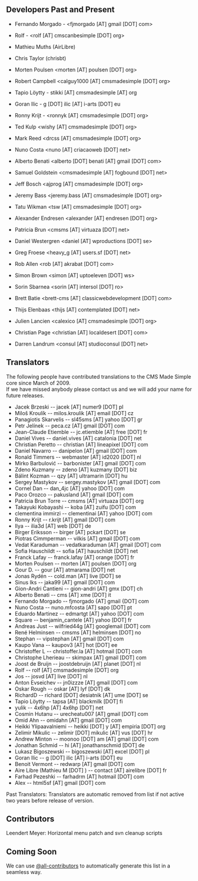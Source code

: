 Developers Past and Present
---------------------------
- Fernando Morgado - <fjmorgado [AT] gmail [DOT] com>
- Rolf - <rolf [AT] cmscanbesimple [DOT] org>
- Mathieu Muths (AirLibre)
- Chris Taylor (chrisbt)
- Morten Poulsen <morten [AT] poulsen [DOT] org>

- Robert Campbell <calguy1000 [AT] cmsmadesimple [DOT] org>
- Tapio Löytty - stikki [AT] cmsmadesimple [AT] org
- Goran Ilic - g [DOT] ilic [AT] i-arts [DOT] eu
- Ronny Krijt - <ronnyk [AT] cmsmadesimple [DOT] org>
- Ted Kulp <wishy [AT] cmsmadesimple [DOT] org>
- Mark Reed <drcss [AT] cmsmadesimple [DOT] org>
- Nuno Costa <nuno [AT] criacaoweb [DOT] net>
- Alberto Benati <alberto [DOT] benati [AT] gmail [DOT] com>
- Samuel Goldstein <cmsmadesimple [AT] fogbound [DOT] net>
- Jeff Bosch <ajprog [AT] cmsmadesimple [DOT] org>
- Jeremy Bass <jeremy.bass [AT] cmsmadesimple [DOT] org>
- Tatu Wikman <tsw [AT] cmsmadesimple [DOT] org>
- Alexander Endresen <alexander [AT] endresen [DOT] org>
- Patricia Brun <cmsms [AT] virtuaza [DOT] net>
- Daniel Westergren <daniel [AT] wproductions [DOT] se>
- Greg Froese <heavy_g [AT] users.sf [DOT] net>
- Rob Allen <rob [AT] akrabat [DOT] com>
- Simon Brown <simon [AT] uptoeleven [DOT] ws>
- Sorin Sbarnea <sorin [AT] intersol [DOT] ro>
- Brett Batie <brett-cms [AT] classicwebdevelopment [DOT] com>
- Thijs Elenbaas <thijs [AT] contemplated [DOT] net>
- Julien Lancien <calexico [AT] cmsmadesimple [DOT] org>
- Christian Page <christian [AT] localdesert [DOT] com>
- Darren Landrum <consul [AT] studioconsul [DOT] net>

 
Translators
-----------
The following people have contributed translations to the CMS Made Simple core since March of 2009.  
If we have missed anybody please contact us and we will add your name for future releases.

- Jacek Brzeski -- jacek [AT] numer9 [DOT] pl
- Miloš Kroulík -- milos.kroulik [AT] email [DOT] cz
- Panagiotis Skarvelis -- sl45sms [AT] yahoo [DOT] gr
- Petr Jelínek -- peca.cz [AT] gmail [DOT] com
- Jean-Claude Etiemble -- jc.etiemble [AT] free [DOT] fr
- Daniel Vives -- daniel.vives [AT] catalonia [DOT] net
- Christian Peretto -- christian [AT] lineapixel [DOT] com
- Daniel Navarro -- danipelon [AT] gmail [DOT] com
- Ronald Timmers -- webmaster [AT] id2020 [DOT] nl
- Mirko Barbulović -- barbonister [AT] gmail [DOT] com
- Zdeno Kuzmany -- zdeno [AT] kuzmany [DOT] biz
- Bálint Kozman -- qzy [AT] ultramarin [DOT] hu
- Sergey Mastykov -- sergey.mastykov [AT] gmail [DOT] com
- Cornel Dan -- dan_4jc [AT] yahoo [DOT] com
- Paco Orozco -- pakusland [AT] gmail [DOT] com
- Patricia Brun Torre -- cmsms [AT] virtuaza [DOT] org
- Takayuki Kobayashi -- koba [AT] zuifu [DOT] com
- clementina immirzi -- clementinai [AT] yahoo [DOT] com
- Ronny Krijt -- r.krijt [AT] gmail [DOT] com
- Ilya  -- ilia3d [AT] web [DOT] de
- Birger Eriksson -- birger [AT] pckart [DOT] se
- Piotras Cimmperman -- vilkis [AT] gmail [DOT] com
- Vedat Karaduman -- vedatkaraduman [AT] gmail [DOT] com
- Sofia Hauschildt -- sofia [AT] hauschildt [DOT] net
- Franck Lafay -- franck.lafay [AT] orange [DOT] fr
- Morten Poulsen -- morten [AT] poulsen [DOT] org
- Gour D. -- gour [AT] atmarama [DOT] net
- Jonas Rydén -- cold.man [AT] live [DOT] se
- Sinus Iks -- jaka99 [AT] gmail [DOT] com
- Gion-Andri Cantieni -- gion-andri [AT] gmx [DOT] ch
- Alberto Benati -- cms [AT] xme [DOT] it
- Fernando Morgado -- fjmorgado {AT] gmail {DOT] com
- Nuno Costa -- nuno.mfcosta [AT] sapo [DOT] pt
- Eduardo Martinez -- edmartgt [AT] yahoo [DOT] com
- Square -- benjamin_cantele [AT] yahoo [DOT] fr
- Andreas Just -- wilfried44g [AT] googlemail [DOT] com
- René Helminsen -- cmsms [AT] helminsen [DOT] no
- Stephan -- vipstephan [AT] gmail [DOT] com
- Kaupo Vana -- kaupov3 [AT] hot [DOT] ee
- Christoffer L -- christoffer.la [AT] hotmail [DOT] com
- Christophe Lherieau -- skimpax [AT] gmail [DOT] com
- Joost de Bruijn -- joostdebruijn [AT] planet [DOT] nl
- Rolf -- rolf [AT] cmsmadesimple [DOT] org
- Jos -- josvd [AT] live [DOT] nl
- Anton Evseichev -- jn0izzze [AT] gmail [DOT] com
- Oskar Rough -- oskar [AT] lyf [DOT] dk
- RichardD -- richard [DOT] desiatnik [AT] ume [DOT] se
- Tapio Löytty -- tapsa [AT] blackmilk [DOT] fi
- yulik -- 4x6hp [AT] 4x6hp [DOT] net
- Cosmin Hutanu -- urecheatu007 [AT] gmail [DOT] com
- Omid Ahn -- omidahn [AT] gmail [DOT] com
- Heikki Ylipaavalniemi -- heikki [DOT] y [AT] empiria [DOT] org
- Zelimir Mikulic -- zelimir [DOT] mikulic [AT] vus [DOT] hr
- Andrew Minton -- moonoo [DOT] am [AT] gmail [DOT] com
- Jonathan Schmid -- hi [AT] jonathanschmid [DOT] de
- Lukasz Bigoszewski -- bigoszewski [AT] excel [DOT] pl
- Goran Ilic -- g [DOT] ilic [AT] i-arts [DOT] eu
- Benoit Vermont -- redwarp [AT] gmail [DOT] com
- Aire Libre (Mathieu M [DOT] ) -- contact [AT] airelibre [DOT] fr
- Farhad Pezeshki -- farhadrm [AT] hotmail [DOT] com
- Alex -- html5sf [AT] gmail [DOT] com

Past Translators:
Translators are automatic removed from list if not active two years before release of version.  


Contributors
------------
Leendert Meyer: Horizontal menu patch and svn cleanup scripts


Coming Soon
------------
We can use [@all-contributors](https://allcontributors.org/) to automatically generate this list in a seamless way.
